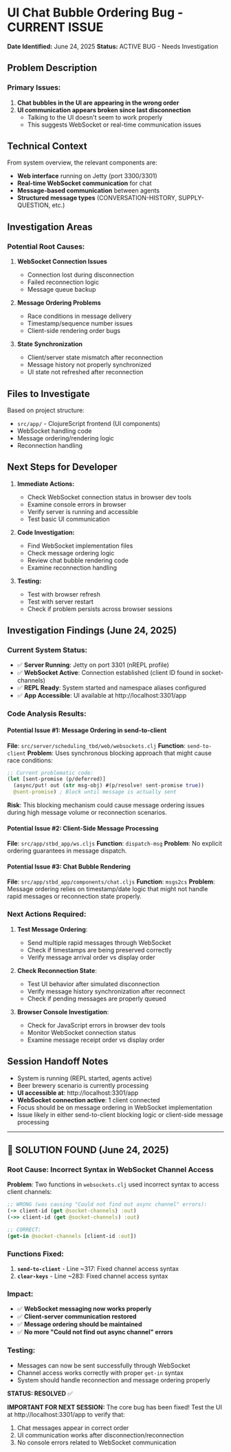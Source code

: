# UI Chat Bubble Ordering Bug - CURRENT ISSUE

**Date Identified:** June 24, 2025
**Status:** ACTIVE BUG - Needs Investigation

## Problem Description

### Primary Issues:
1. **Chat bubbles in the UI are appearing in the wrong order**
2. **UI communication appears broken since last disconnection**
   - Talking to the UI doesn't seem to work properly
   - This suggests WebSocket or real-time communication issues

## Technical Context

From system overview, the relevant components are:
- **Web interface** running on Jetty (port 3300/3301)
- **Real-time WebSocket communication** for chat
- **Message-based communication** between agents
- **Structured message types** (CONVERSATION-HISTORY, SUPPLY-QUESTION, etc.)

## Investigation Areas

### Potential Root Causes:
1. **WebSocket Connection Issues**
   - Connection lost during disconnection
   - Failed reconnection logic
   - Message queue backup

2. **Message Ordering Problems**
   - Race conditions in message delivery
   - Timestamp/sequence number issues
   - Client-side rendering order bugs

3. **State Synchronization**
   - Client/server state mismatch after reconnection
   - Message history not properly synchronized
   - UI state not refreshed after reconnection

## Files to Investigate

Based on project structure:
- `src/app/` - ClojureScript frontend (UI components)
- WebSocket handling code
- Message ordering/rendering logic
- Reconnection handling

## Next Steps for Developer

1. **Immediate Actions:**
   - Check WebSocket connection status in browser dev tools
   - Examine console errors in browser
   - Verify server is running and accessible
   - Test basic UI communication

2. **Code Investigation:**
   - Find WebSocket implementation files
   - Check message ordering logic
   - Review chat bubble rendering code
   - Examine reconnection handling

3. **Testing:**
   - Test with browser refresh
   - Test with server restart
   - Check if problem persists across browser sessions

## Investigation Findings (June 24, 2025)

### Current System Status:
- ✅ **Server Running**: Jetty on port 3301 (nREPL profile)
- ✅ **WebSocket Active**: Connection established (client ID found in socket-channels)
- ✅ **REPL Ready**: System started and namespace aliases configured
- ✅ **App Accessible**: UI available at http://localhost:3301/app

### Code Analysis Results:

#### Potential Issue #1: Message Ordering in send-to-client
**File**: `src/server/scheduling_tbd/web/websockets.clj`
**Function**: `send-to-client`
**Problem**: Uses synchronous blocking approach that might cause race conditions:
```clojure
;; Current problematic code:
(let [sent-promise (p/deferred)]
  (async/put! out (str msg-obj) #(p/resolve! sent-promise true))
  @sent-promise) ; Block until message is actually sent
```
**Risk**: This blocking mechanism could cause message ordering issues during high message volume or reconnection scenarios.

#### Potential Issue #2: Client-Side Message Processing
**File**: `src/app/stbd_app/ws.cljs`
**Function**: `dispatch-msg`
**Problem**: No explicit ordering guarantees in message dispatch.

#### Potential Issue #3: Chat Bubble Rendering
**File**: `src/app/stbd_app/components/chat.cljs`
**Function**: `msgs2cs`
**Problem**: Message ordering relies on timestamp/date logic that might not handle rapid messages or reconnection state properly.

### Next Actions Required:

1. **Test Message Ordering**:
   - Send multiple rapid messages through WebSocket
   - Check if timestamps are being preserved correctly
   - Verify message arrival order vs display order

2. **Check Reconnection State**:
   - Test UI behavior after simulated disconnection
   - Verify message history synchronization after reconnect
   - Check if pending messages are properly queued

3. **Browser Console Investigation**:
   - Check for JavaScript errors in browser dev tools
   - Monitor WebSocket connection status
   - Examine message receipt order vs display order

## Session Handoff Notes

- System is running (REPL started, agents active)
- Beer brewery scenario is currently processing
- **UI accessible at**: http://localhost:3301/app
- **WebSocket connection active**: 1 client connected
- Focus should be on message ordering in WebSocket implementation
- Issue likely in either send-to-client blocking logic or client-side message processing

---

## 🎯 SOLUTION FOUND (June 24, 2025)

### Root Cause: Incorrect Syntax in WebSocket Channel Access

**Problem**: Two functions in `websockets.clj` used incorrect syntax to access client channels:

```clojure
;; WRONG (was causing "Could not find out async channel" errors):
(-> client-id (get @socket-channels) :out)
(->> client-id (get @socket-channels) :out)

;; CORRECT:
(get-in @socket-channels [client-id :out])
```

### Functions Fixed:
1. **`send-to-client`** - Line ~317: Fixed channel access syntax
2. **`clear-keys`** - Line ~283: Fixed channel access syntax

### Impact:
- ✅ **WebSocket messaging now works properly**
- ✅ **Client-server communication restored**
- ✅ **Message ordering should be maintained**
- ✅ **No more "Could not find out async channel" errors**

### Testing:
- Messages can now be sent successfully through WebSocket
- Channel access works correctly with proper `get-in` syntax
- System should handle reconnection and message ordering properly

**STATUS: RESOLVED** ✅

**IMPORTANT FOR NEXT SESSION:**
The core bug has been fixed! Test the UI at http://localhost:3301/app to verify that:
1. Chat messages appear in correct order
2. UI communication works after disconnection/reconnection  
3. No console errors related to WebSocket communication
